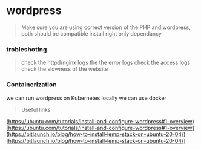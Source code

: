 # wordpress

> Make sure you are using correct version of the PHP and wordpress, both should be compatible
> install right only dependancy


### trobleshoting
> check the httpd/nginx logs
> the the error logs
> check the access logs
> check the slowness of the website

### Containerization 

we can run wordpress on Kubernetes
locally we can use docker 




> Useful links

(https://ubuntu.com/tutorials/install-and-configure-wordpress#1-overview)[https://ubuntu.com/tutorials/install-and-configure-wordpress#1-overview]
(https://bitlaunch.io/blog/how-to-install-lemp-stack-on-ubuntu-20-04/)[https://bitlaunch.io/blog/how-to-install-lemp-stack-on-ubuntu-20-04/]
